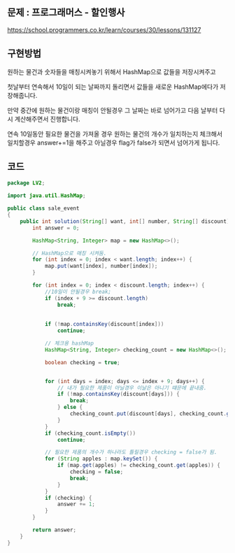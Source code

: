 ## 문제 : 프로그래머스 - 할인행사

https://school.programmers.co.kr/learn/courses/30/lessons/131127





## 구현방법

원하는 물건과 숫자들을 매칭시켜놓기 위해서 HashMap으로 값들을 저장시켜주고

첫날부터 연속해서 10일이 되는 날짜까지 돌리면서 값들을 새로운 HashMap에다가 저장해줍니다.

만약 중간에 원하는 물건이랑 매칭이 안될경우 그 날짜는 바로 넘어가고 다음 날부터 다시 계산해주면서 진행합니다.

연속 10일동안 필요한 물건을 가져올 경우 원하는 물건의 개수가 일치하는지 체크해서 일치할경우 answer+=1을 해주고 아닐경우 flag가 false가 되면서 넘어가게 됩니다.



## 코드



```java
package LV2;

import java.util.HashMap;

public class sale_event
{
	public int solution(String[] want, int[] number, String[] discount) {
		int answer = 0;

		HashMap<String, Integer> map = new HashMap<>();

		// HashMap으로 매칭 시켜둠.
		for (int index = 0; index < want.length; index++) {
			map.put(want[index], number[index]);
		}

		for (int index = 0; index < discount.length; index++) {
			//10일이 안될경우 break;
			if (index + 9 >= discount.length)
				break;
			
			
			if (!map.containsKey(discount[index]))
				continue;

			// 체크용 hashMap
			HashMap<String, Integer> checking_count = new HashMap<>();

			boolean checking = true;


			for (int days = index; days <= index + 9; days++) {
				// 내가 필요한 제품이 아닐경우 이날은 아니기 떄문에 끝내줌.
				if (!map.containsKey(discount[days])) {
					break;
				} else {
					checking_count.put(discount[days], checking_count.getOrDefault(discount[days], 0) + 1);
				}
			}
			if (checking_count.isEmpty())
				continue;

			// 필요한 제품의 개수가 하나라도 틀릴경우 checking = false가 됨.
			for (String apples : map.keySet()) {
				if (map.get(apples) != checking_count.get(apples)) {
					checking = false;
					break;
				}
			}
			if (checking) {
				answer += 1;
			}
		}

		return answer;
	}
}
```

